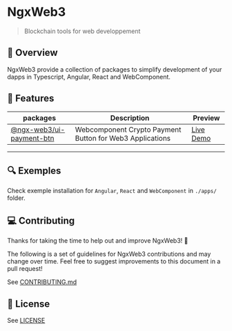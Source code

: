 # NgxWeb3

> Blockchain tools for web developpement

## 👀 Overview

NgxWeb3 provide a collection of packages to simplify development of your dapps in Typescript, Angular, React and WebComponent.

## 🚀 Features

| **packages**      |  Description  | Preview |
|--------------|----|----|
| [@ngx-web3/ui-payment-btn](./libs/ui/payment-btn/README.md)      | Webcomponent Crypto Payment Button for Web3 Applications | <a href="https://crypto-payment-btn.web.app/" target="_blank">Live Demo</a> |

<hr/>


## 🔍 Exemples

Check exemple installation for `Angular`, `React` and `WebComponent` in `./apps/` folder.

## 💻 Contributing

Thanks for taking the time to help out and improve NgxWeb3! 🎉

The following is a set of guidelines for NgxWeb3 contributions and may change over time. Feel free to suggest improvements to this document in a pull request!

See [CONTRIBUTING.md](CONTRIBUTING.md)

## 📃 License

See [LICENSE](LICENSE)



